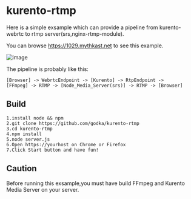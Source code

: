 # kurento-rtmp #

Here is a simple exsample which can provide a pipeline from kurento-webrtc to rtmp server(srs,nginx-rtmp-module).

You can browse https://1029.mythkast.net to see this example.

![image](https://github.com/godka/kurento-rtmp/raw/master/img/rtp.png)

The pipeline is probably like this:

```
[Browser] -> WebrtcEndpoint -> [Kurento] -> RtpEndpoint -> 
[FFmpeg] -> RTMP -> [Node_Media_Server(srs)] -> RTMP -> [Browser]
```

## Build ##

```
1.install node && npm
2.git clone https://github.com/godka/kurento-rtmp
3.cd kurento-rtmp
4.npm install
5.node server.js
6.Open https://yourhost on Chrome or Firefox
7.Click Start button and have fun!
```

## Caution ##

Before running this exsample,you must have build FFmpeg and Kurento Media Server on your server.
